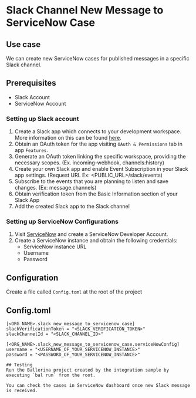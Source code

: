 # Slack Channel New Message to ServiceNow Case
## Use case
We can create new ServiceNow cases for published messages in a specific Slack channel.

## Prerequisites
* Slack Account
* ServiceNow Account

### Setting up Slack account

1. Create a Slack app which connects to your development workspace. More information on this can be found [here](https://api.slack.com/start).
2. Obtain an OAuth token for the app visiting `OAuth & Permissions` tab in app `Features`.
3. Generate an OAuth token linking the specific workspace, providing the necessary scopes. (Ex. incoming-webhook, channels:history)
4. Create your own Slack app and enable Event Subscription in your Slack app settings. (Request URL Ex: <PUBLIC_URL>/slack/events)
5. Subscribe to the events that you are planning to listen and save changes. (Ex: message.channels)
6. Obtain verification token from the Basic Information section of your Slack App
7. Add the created Slack app to the Slack channel

### Setting up ServiceNow Configurations
1. Visit [ServiceNow](https://developer.servicenow.com/dev.do) and create a ServiceNow Developer Account. 
2. Create a ServiceNow instance and obtain the following credentials:
    *   ServiceNow instance URL
    *   Username
    *   Password

## Configuration
Create a file called `Config.toml` at the root of the project

## Config.toml 
```
[<ORG_NAME>.slack_new_message_to_servicenow_case]
slackVerificationToken = "<SLACK_VERIFICATION_TOKEN>"
slackChannelId = "<SLACK_CHANNEL_ID>"

[<ORG_NAME>.slack_new_message_to_servicenow_case.serviceNowConfig]
username = "<USERNAME_OF_YOUR_SERVICENOW_INSTANCE>"
password = "<PASSWORD_OF_YOUR_SERVICENOW_INSTANCE>"

## Testing
Run the Ballerina project created by the integration sample by executing `bal run` from the root.

You can check the cases in ServiceNow dashboard once new Slack message is received.
